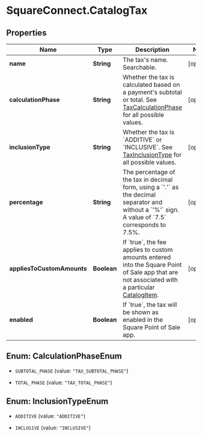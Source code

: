 # SquareConnect.CatalogTax

## Properties
Name | Type | Description | Notes
------------ | ------------- | ------------- | -------------
**name** | **String** | The tax&#39;s name. Searchable. | [optional] 
**calculationPhase** | **String** | Whether the tax is calculated based on a payment&#39;s subtotal or total. See [TaxCalculationPhase](#type-taxcalculationphase) for all possible values. | [optional] 
**inclusionType** | **String** | Whether the tax is &#x60;ADDITIVE&#x60; or &#x60;INCLUSIVE&#x60;. See [TaxInclusionType](#type-taxinclusiontype) for all possible values. | [optional] 
**percentage** | **String** | The percentage of the tax in decimal form, using a &#x60;&#39;.&#39;&#x60; as the decimal separator and without a &#x60;&#39;%&#39;&#x60; sign. A value of &#x60;7.5&#x60; corresponds to 7.5%. | [optional] 
**appliesToCustomAmounts** | **Boolean** | If &#x60;true&#x60;, the fee applies to custom amounts entered into the Square Point of Sale app that are not associated with a particular [CatalogItem](#type-catalogitem). | [optional] 
**enabled** | **Boolean** | If &#x60;true&#x60;, the tax will be shown as enabled in the Square Point of Sale app. | [optional] 


<a name="CalculationPhaseEnum"></a>
## Enum: CalculationPhaseEnum


* `SUBTOTAL_PHASE` (value: `"TAX_SUBTOTAL_PHASE"`)

* `TOTAL_PHASE` (value: `"TAX_TOTAL_PHASE"`)




<a name="InclusionTypeEnum"></a>
## Enum: InclusionTypeEnum


* `ADDITIVE` (value: `"ADDITIVE"`)

* `INCLUSIVE` (value: `"INCLUSIVE"`)





